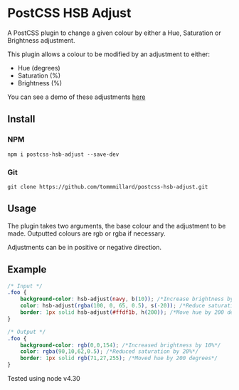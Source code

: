 # PostCSS HSB Adjust

A PostCSS plugin to change a given colour by either a Hue, Saturation or Brightness adjustment.

This plugin allows a colour to be modified by an adjustment to either:

- Hue (degrees)
- Saturation (%)
- Brightness (%)

You can see a demo of these adjustments [here](https://tommillard.github.io/postcss-hsb-adjust/)

## Install
### NPM 

`npm i postcss-hsb-adjust --save-dev`

### Git
`git clone https://github.com/tommmillard/postcss-hsb-adjust.git`

## Usage
The plugin takes two arguments, the base colour and the adjustment to be made.
Outputted colours are rgb or rgba if necessary.

Adjustments can be in positive or negative direction.

## Example

```css
/* Input */
.foo {
    background-color: hsb-adjust(navy, b(10)); /*Increase brightness by 10%*/
    color: hsb-adjust(rgba(100, 0, 65, 0.5), s(-20)); /*Reduce saturation by 20%*/
    border: 1px solid hsb-adjust(#ffdf1b, h(200)); /*Move hue by 200 degrees*/
}
```

```css
/* Output */
.foo {
    background-color: rgb(0,0,154); /*Increased brightness by 10%*/
    color: rgba(90,10,62,0.5); /*Reduced saturation by 20%*/
    border: 1px solid rgb(71,27,255); /*Moved hue by 200 degrees*/
}
```

Tested using node v4.30


